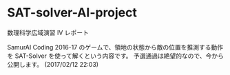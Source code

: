 # SAT-solver-AI-project
数理科学広域演習 IV レポート

SamurAI Coding 2016-17 のゲームで、領地の状態から敵の位置を推測する動作を SAT-Solver を使って解くという内容です。
予選通過は絶望的なので、今から公開します。 (2017/02/12 22:03)
